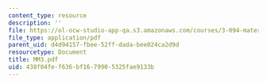 ```yaml
---
content_type: resource
description: ''
file: https://ol-ocw-studio-app-qa.s3.amazonaws.com/courses/3-094-materials-in-human-experience-spring-2004/438f04fef636bf1679905325fae9133b_MM3.pdf
file_type: application/pdf
parent_uid: d4d94157-fbee-52ff-dada-bee024ca2d9d
resourcetype: Document
title: MM3.pdf
uid: 438f04fe-f636-bf16-7990-5325fae9133b
---
```

